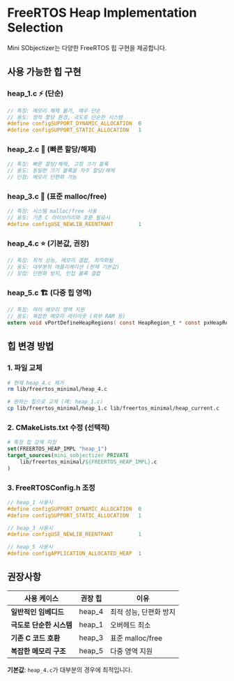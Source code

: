 # FreeRTOS Heap Implementation Selection

Mini SObjectizer는 다양한 FreeRTOS 힙 구현을 제공합니다.

## 사용 가능한 힙 구현

### heap_1.c ⚡ (단순)
```c
// 특징: 메모리 해제 불가, 매우 단순
// 용도: 정적 할당 환경, 극도로 단순한 시스템
#define configSUPPORT_DYNAMIC_ALLOCATION  0
#define configSUPPORT_STATIC_ALLOCATION   1
```

### heap_2.c 🔄 (빠른 할당/해제)
```c
// 특징: 빠른 할당/해제, 고정 크기 블록
// 용도: 동일한 크기 블록을 자주 할당/해제
// 단점: 메모리 단편화 가능
```

### heap_3.c 🔗 (표준 malloc/free)
```c
// 특징: 시스템 malloc/free 사용
// 용도: 기존 C 라이브러리와 호환 필요시
#define configUSE_NEWLIB_REENTRANT        1
```

### **heap_4.c ⭐ (기본값, 권장)**
```c
// 특징: 최적 성능, 메모리 결합, 최적화됨
// 용도: 대부분의 애플리케이션 (현재 기본값)
// 장점: 단편화 방지, 인접 블록 결합
```

### heap_5.c 🏗️ (다중 힙 영역)
```c
// 특징: 여러 메모리 영역 지원
// 용도: 복잡한 메모리 레이아웃 (외부 RAM 등)
extern void vPortDefineHeapRegions( const HeapRegion_t * const pxHeapRegions );
```

## 힙 변경 방법

### 1. 파일 교체
```bash
# 현재 heap_4.c 제거
rm lib/freertos_minimal/heap_4.c

# 원하는 힙으로 교체 (예: heap_1.c)
cp lib/freertos_minimal/heap_1.c lib/freertos_minimal/heap_current.c
```

### 2. CMakeLists.txt 수정 (선택적)
```cmake
# 특정 힙 강제 지정
set(FREERTOS_HEAP_IMPL "heap_1")
target_sources(mini_sobjectizer PRIVATE
    lib/freertos_minimal/${FREERTOS_HEAP_IMPL}.c
)
```

### 3. FreeRTOSConfig.h 조정
```c
// heap_1 사용시
#define configSUPPORT_DYNAMIC_ALLOCATION  0
#define configSUPPORT_STATIC_ALLOCATION   1

// heap_3 사용시  
#define configUSE_NEWLIB_REENTRANT        1

// heap_5 사용시
#define configAPPLICATION_ALLOCATED_HEAP  1
```

## 권장사항

| 사용 케이스 | 권장 힙 | 이유 |
|-------------|---------|------|
| **일반적인 임베디드** | heap_4 | 최적 성능, 단편화 방지 |
| **극도로 단순한 시스템** | heap_1 | 오버헤드 최소 |
| **기존 C 코드 호환** | heap_3 | 표준 malloc/free |
| **복잡한 메모리 구조** | heap_5 | 다중 영역 지원 |

**기본값**: `heap_4.c`가 대부분의 경우에 최적입니다.